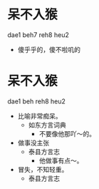 # 呆不入猴
dae1 beh7 reh8 heu2
- 傻乎乎的，傻不啦叽的





# 呆不入猴
dae1 beh reh8 heu2
+ 比喻非常痴呆。
  * 如东方言词典
    - 不要像他那吖～的。
+ 做事没主张
  * 泰县方言志
    - 他做事有点～。
+ 冒失，不知轻重。
  * 泰县方言志
